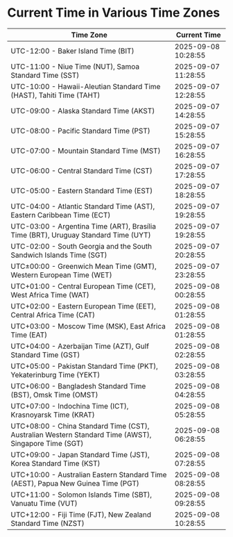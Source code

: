 # Current Time in Various Time Zones

| Time Zone | Current Time |
|-----------|--------------|
| UTC-12:00 - Baker Island Time (BIT) | 2025-09-08 10:28:55 |
| UTC-11:00 - Niue Time (NUT), Samoa Standard Time (SST) | 2025-09-07 11:28:55 |
| UTC-10:00 - Hawaii-Aleutian Standard Time (HAST), Tahiti Time (TAHT) | 2025-09-07 12:28:55 |
| UTC-09:00 - Alaska Standard Time (AKST) | 2025-09-07 14:28:55 |
| UTC-08:00 - Pacific Standard Time (PST) | 2025-09-07 15:28:55 |
| UTC-07:00 - Mountain Standard Time (MST) | 2025-09-07 16:28:55 |
| UTC-06:00 - Central Standard Time (CST) | 2025-09-07 17:28:55 |
| UTC-05:00 - Eastern Standard Time (EST) | 2025-09-07 18:28:55 |
| UTC-04:00 - Atlantic Standard Time (AST), Eastern Caribbean Time (ECT) | 2025-09-07 19:28:55 |
| UTC-03:00 - Argentina Time (ART), Brasília Time (BRT), Uruguay Standard Time (UYT) | 2025-09-07 19:28:55 |
| UTC-02:00 - South Georgia and the South Sandwich Islands Time (SGT) | 2025-09-07 20:28:55 |
| UTC±00:00 - Greenwich Mean Time (GMT), Western European Time (WET) | 2025-09-07 23:28:55 |
| UTC+01:00 - Central European Time (CET), West Africa Time (WAT) | 2025-09-08 00:28:55 |
| UTC+02:00 - Eastern European Time (EET), Central Africa Time (CAT) | 2025-09-08 01:28:55 |
| UTC+03:00 - Moscow Time (MSK), East Africa Time (EAT) | 2025-09-08 01:28:55 |
| UTC+04:00 - Azerbaijan Time (AZT), Gulf Standard Time (GST) | 2025-09-08 02:28:55 |
| UTC+05:00 - Pakistan Standard Time (PKT), Yekaterinburg Time (YEKT) | 2025-09-08 03:28:55 |
| UTC+06:00 - Bangladesh Standard Time (BST), Omsk Time (OMST) | 2025-09-08 04:28:55 |
| UTC+07:00 - Indochina Time (ICT), Krasnoyarsk Time (KRAT) | 2025-09-08 05:28:55 |
| UTC+08:00 - China Standard Time (CST), Australian Western Standard Time (AWST), Singapore Time (SGT) | 2025-09-08 06:28:55 |
| UTC+09:00 - Japan Standard Time (JST), Korea Standard Time (KST) | 2025-09-08 07:28:55 |
| UTC+10:00 - Australian Eastern Standard Time (AEST), Papua New Guinea Time (PGT) | 2025-09-08 08:28:55 |
| UTC+11:00 - Solomon Islands Time (SBT), Vanuatu Time (VUT) | 2025-09-08 09:28:55 |
| UTC+12:00 - Fiji Time (FJT), New Zealand Standard Time (NZST) | 2025-09-08 10:28:55 |

